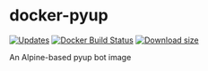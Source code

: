 # docker-pyup

[![Updates](https://pyup.io/repos/github/apihackers/docker-pyup/shield.svg)](https://pyup.io/repos/github/apihackers/docker-pyup/)
[![Docker Build Status](https://img.shields.io/docker/build/apihackers/pyup.svg?style=flat-square)](https://hub.docker.com/r/apihackers/pyup/builds/)
[![Download size](https://images.microbadger.com/badges/image/apihackers/pyup.svg)](https://microbadger.com/images/apihackers/pyup)

An Alpine-based pyup bot image
